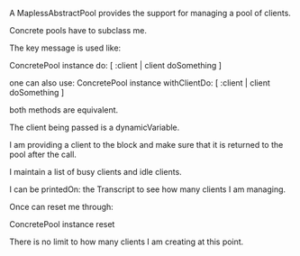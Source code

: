 A MaplessAbstractPool provides the support for managing a pool of clients.

Concrete pools have to subclass me.

The key message is used like:

ConcretePool instance do: [ :client | client  doSomething ]

one can also use: 
ConcretePool instance withClientDo: [ :client | client doSomething ]

both methods are equivalent.

The client being passed is a dynamicVariable.

I am providing a client to the block and make sure that it is returned to the pool after the call.

I maintain a list of busy clients and idle clients.

I can be printedOn: the Transcript to see how many clients I am managing.

Once can reset me through:

ConcretePool instance reset 

There is no limit to how many clients I am creating at this point.

